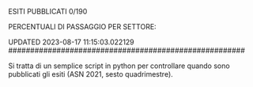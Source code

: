 ESITI PUBBLICATI 0/190 

PERCENTUALI DI PASSAGGIO PER SETTORE:

UPDATED 2023-08-17 11:15:03.022129
###################################################### 

Si tratta di un semplice script in python per controllare quando sono pubblicati gli esiti (ASN 2021, sesto quadrimestre).

